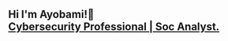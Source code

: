 ## Hi I'm Ayobami!👋 <br/><a href="https://www.linkedin.com/in/ayobamipopoola/">Cybersecurity Professional | Soc Analyst.</a>


<!--
**Ayobamish3ll/Ayobamish3ll** is a ✨ _special_ ✨ repository because its `README.md` (this file) appears on your GitHub profile.

H.
-->
